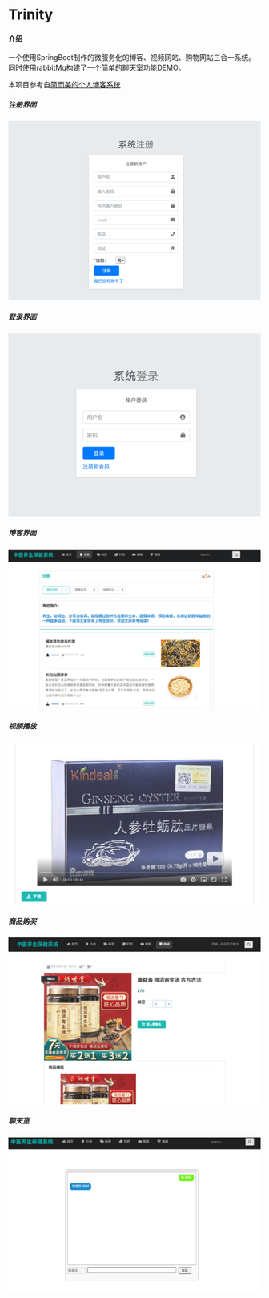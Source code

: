# Trinity

#### 介绍
一个使用SpringBoot制作的微服务化的博客、视频网站、购物网站三合一系统。
同时使用rabbitMq构建了一个简单的聊天室功能DEMO。

本项目参考自[简而美的个人博客系统](https://gitee.com/dreamchasers/myblog)
##### 注册界面
![注册界面](%E5%9B%BE%E7%89%87.png)
##### 登录界面
![登录界面](%E5%9B%BE%E7%89%872.png)
##### 博客界面
![博客界面](%E5%9B%BE%E7%89%873.png)
##### 视频播放
![视频播放](%E5%9B%BE%E7%89%874.png)
##### 商品购买
![商品购买](%E5%9B%BE%E7%89%875.png)
##### 聊天室
![聊天室](%E5%9B%BE%E7%89%876.png)
